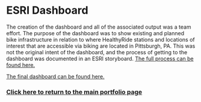 # **ESRI Dashboard**
The creation of the dashboard and all of the associated output was a team effort. The purpose of the dashboard was to show existing and planned bike infrastructure in relation to where HealthyRide stations and locations of interest that are accessible via biking are located in Pittsburgh, PA. This was not the original intent of the dashboard, and the process of getting to the dashboard was documented in an ESRI storyboard. [The full process can be found here.](https://arcg.is/1jmu8X) 

[The final dashboard can be found here.](https://arcg.is/0nXH59)

### [Click here to return to the main portfolio page](https://tburandt01.github.io/TaylorBurandt_AdvancedGIS/)
